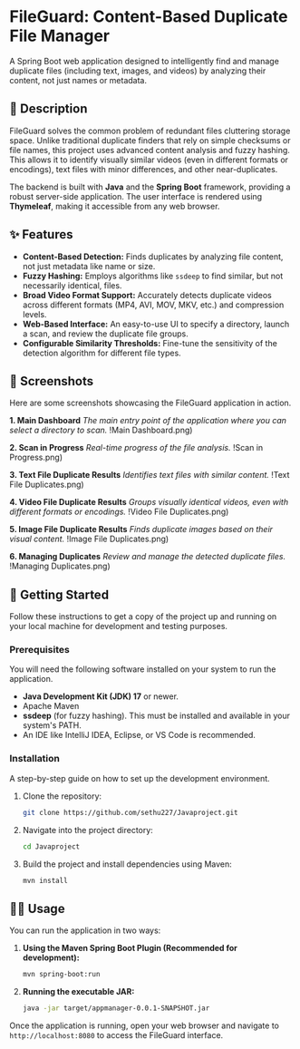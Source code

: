 # FileGuard: Content-Based Duplicate File Manager

A Spring Boot web application designed to intelligently find and manage duplicate files (including text, images, and videos) by analyzing their content, not just names or metadata.

## 📖 Description

FileGuard solves the common problem of redundant files cluttering storage space. Unlike traditional duplicate finders that rely on simple checksums or file names, this project uses advanced content analysis and fuzzy hashing. This allows it to identify visually similar videos (even in different formats or encodings), text files with minor differences, and other near-duplicates.

The backend is built with **Java** and the **Spring Boot** framework, providing a robust server-side application. The user interface is rendered using **Thymeleaf**, making it accessible from any web browser.

## ✨ Features

*   **Content-Based Detection:** Finds duplicates by analyzing file content, not just metadata like name or size.
*   **Fuzzy Hashing:** Employs algorithms like `ssdeep` to find similar, but not necessarily identical, files.
*   **Broad Video Format Support:** Accurately detects duplicate videos across different formats (MP4, AVI, MOV, MKV, etc.) and compression levels.
*   **Web-Based Interface:** An easy-to-use UI to specify a directory, launch a scan, and review the duplicate file groups.
*   **Configurable Similarity Thresholds:** Fine-tune the sensitivity of the detection algorithm for different file types.

## 📸 Screenshots

Here are some screenshots showcasing the FileGuard application in action.

**1. Main Dashboard**
*The main entry point of the application where you can select a directory to scan.*
!Main Dashboard.png)

**2. Scan in Progress**
*Real-time progress of the file analysis.*
!Scan in Progress.png)

**3. Text File Duplicate Results**
*Identifies text files with similar content.*
!Text File Duplicates.png)

**4. Video File Duplicate Results**
*Groups visually identical videos, even with different formats or encodings.*
!Video File Duplicates.png)

**5. Image File Duplicate Results**
*Finds duplicate images based on their visual content.*
!Image File Duplicates.png)

**6. Managing Duplicates**
*Review and manage the detected duplicate files.*
!Managing Duplicates.png)

## 🚀 Getting Started

Follow these instructions to get a copy of the project up and running on your local machine for development and testing purposes.

### Prerequisites

You will need the following software installed on your system to run the application.
*   **Java Development Kit (JDK) 17** or newer.
*   Apache Maven
*   **ssdeep** (for fuzzy hashing). This must be installed and available in your system's PATH.
*   An IDE like IntelliJ IDEA, Eclipse, or VS Code is recommended.

### Installation

A step-by-step guide on how to set up the development environment.

1.  Clone the repository:
    ```bash
    git clone https://github.com/sethu227/Javaproject.git
    ```
2.  Navigate into the project directory:
    ```bash
    cd Javaproject
    ```
3.  Build the project and install dependencies using Maven:
    ```bash
    mvn install
    ```

## 🏃‍♀️ Usage

You can run the application in two ways:

1.  **Using the Maven Spring Boot Plugin (Recommended for development):**
    ```bash
    mvn spring-boot:run
    ```

2.  **Running the executable JAR:**
    ```bash
    java -jar target/appmanager-0.0.1-SNAPSHOT.jar
    ```

Once the application is running, open your web browser and navigate to `http://localhost:8080` to access the FileGuard interface.
